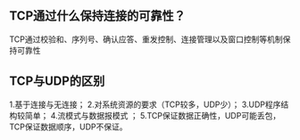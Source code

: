 ## TCP通过什么保持连接的可靠性？
TCP通过校验和、序列号、确认应答、重发控制、连接管理以及窗口控制等机制保持可靠性

## TCP与UDP的区别
1.基于连接与无连接；
2.对系统资源的要求（TCP较多，UDP少）；
3.UDP程序结构较简单；
4.流模式与数据报模式 ；
5.TCP保证数据正确性，UDP可能丢包，TCP保证数据顺序，UDP不保证。